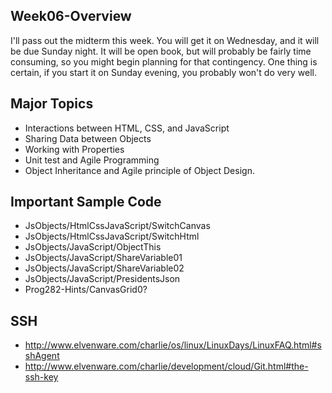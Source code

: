Week06-Overview
---------------

I'll pass out the midterm this week. You will get it on Wednesday, and
it will be due Sunday night. It will be open book, but will probably
be fairly time consuming, so you might begin planning for that contingency.
One thing is certain, if you start it on Sunday evening, you probably
won't do very well.

Major Topics
------------

* Interactions between HTML, CSS, and JavaScript
* Sharing Data between Objects
* Working with Properties
* Unit test and Agile Programming
* Object Inheritance and Agile principle of Object Design.

Important Sample Code
---------------------

- JsObjects/HtmlCssJavaScript/SwitchCanvas
- JsObjects/HtmlCssJavaScript/SwitchHtml
- JsObjects/JavaScript/ObjectThis
- JsObjects/JavaScript/ShareVariable01
- JsObjects/JavaScript/ShareVariable02
- JsObjects/JavaScript/PresidentsJson
- Prog282-Hints/CanvasGrid0?

SSH
---

- <http://www.elvenware.com/charlie/os/linux/LinuxDays/LinuxFAQ.html#sshAgent>
- <http://www.elvenware.com/charlie/development/cloud/Git.html#the-ssh-key>

